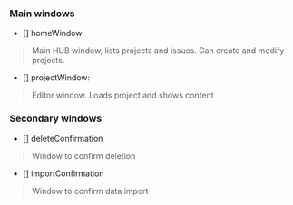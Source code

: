 ### Main windows

- [] homeWindow 

> Main HUB window, lists projects and issues. Can create and modify projects.

- [] projectWindow:

> Editor window. Loads project and shows content


### Secondary windows

- [] deleteConfirmation
> Window to confirm deletion
- [] importConfirmation
> Window to confirm data import
